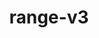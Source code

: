 ---
title: "range-v3"
layout: cache
categories: [package, develop]
meta: {"versions": ["0.12.0"], "compilers": ["gcc@=11.4.0"], "oss": ["ubuntu22.04"], "platforms": ["linux"], "targets": ["x86_64_v3"], "stacks": ["hep", "root"], "num_specs": 7, "num_specs_by_stack": {"hep": 7, "root": 7}}
spec_details: [{"hash": "kyvc5dtidid34yenytz5ldhrel2yzgzv", "compiler": "gcc@=11.4.0", "versions": ["0.12.0"], "os": "ubuntu22.04", "platform": "linux", "target": "x86_64_v3", "variants": ["build_system=cmake", "build_type=Release", "cxxstd=11", "~doc", "~examples", "generator=make", "~ipo", "~perf"], "stacks": ["hep", "root"], "size": "-", "tarball": "https://binaries.spack.io/develop/build_cache/linux-ubuntu22.04-x86_64_v3/gcc-11.4.0/range-v3-0.12.0/linux-ubuntu22.04-x86_64_v3-gcc-11.4.0-range-v3-0.12.0-kyvc5dtidid34yenytz5ldhrel2yzgzv.spack"}, {"hash": "zxqmlhspithgtsfrmwa5hw3dml6vxlbl", "compiler": "gcc@=11.4.0", "versions": ["0.12.0"], "os": "ubuntu22.04", "platform": "linux", "target": "x86_64_v3", "variants": ["build_system=cmake", "build_type=Release", "cxxstd=11", "~doc", "~examples", "generator=make", "~ipo", "~perf"], "stacks": ["hep", "root"], "size": "-", "tarball": "https://binaries.spack.io/develop/build_cache/linux-ubuntu22.04-x86_64_v3/gcc-11.4.0/range-v3-0.12.0/linux-ubuntu22.04-x86_64_v3-gcc-11.4.0-range-v3-0.12.0-zxqmlhspithgtsfrmwa5hw3dml6vxlbl.spack"}, {"hash": "rpyoeiwwgflijyd5tehpa5k67d6kv337", "compiler": "gcc@=11.4.0", "versions": ["0.12.0"], "os": "ubuntu22.04", "platform": "linux", "target": "x86_64_v3", "variants": ["build_system=cmake", "build_type=Release", "cxxstd=11", "~doc", "~examples", "generator=make", "~ipo", "~perf"], "stacks": ["hep", "root"], "size": "-", "tarball": "https://binaries.spack.io/develop/build_cache/linux-ubuntu22.04-x86_64_v3/gcc-11.4.0/range-v3-0.12.0/linux-ubuntu22.04-x86_64_v3-gcc-11.4.0-range-v3-0.12.0-rpyoeiwwgflijyd5tehpa5k67d6kv337.spack"}, {"hash": "6hu5sgyqchpzbzwda2nssnciwl6kbuvw", "compiler": "gcc@=11.4.0", "versions": ["0.12.0"], "os": "ubuntu22.04", "platform": "linux", "target": "x86_64_v3", "variants": ["build_system=cmake", "build_type=Release", "cxxstd=11", "~doc", "~examples", "generator=make", "~ipo", "~perf"], "stacks": ["hep", "root"], "size": "-", "tarball": "https://binaries.spack.io/develop/build_cache/linux-ubuntu22.04-x86_64_v3/gcc-11.4.0/range-v3-0.12.0/linux-ubuntu22.04-x86_64_v3-gcc-11.4.0-range-v3-0.12.0-6hu5sgyqchpzbzwda2nssnciwl6kbuvw.spack"}, {"hash": "3pxyza3swvooxrvln2jkwvtuyhkmwf2k", "compiler": "gcc@=11.4.0", "versions": ["0.12.0"], "os": "ubuntu22.04", "platform": "linux", "target": "x86_64_v3", "variants": ["build_system=cmake", "build_type=Release", "cxxstd=11", "~doc", "~examples", "generator=make", "~ipo", "~perf"], "stacks": ["hep", "root"], "size": "-", "tarball": "https://binaries.spack.io/develop/build_cache/linux-ubuntu22.04-x86_64_v3/gcc-11.4.0/range-v3-0.12.0/linux-ubuntu22.04-x86_64_v3-gcc-11.4.0-range-v3-0.12.0-3pxyza3swvooxrvln2jkwvtuyhkmwf2k.spack"}, {"hash": "7c3f7ji2kfovzdm2rv4dlst52ukwhprj", "compiler": "gcc@=11.4.0", "versions": ["0.12.0"], "os": "ubuntu22.04", "platform": "linux", "target": "x86_64_v3", "variants": ["build_system=cmake", "build_type=Release", "cxxstd=11", "~doc", "~examples", "generator=make", "~ipo", "~perf"], "stacks": ["hep", "root"], "size": "-", "tarball": "https://binaries.spack.io/develop/build_cache/linux-ubuntu22.04-x86_64_v3/gcc-11.4.0/range-v3-0.12.0/linux-ubuntu22.04-x86_64_v3-gcc-11.4.0-range-v3-0.12.0-7c3f7ji2kfovzdm2rv4dlst52ukwhprj.spack"}, {"hash": "ur72ruy5yfcbxlwbsfnsvcfzhapt6f7w", "compiler": "gcc@=11.4.0", "versions": ["0.12.0"], "os": "ubuntu22.04", "platform": "linux", "target": "x86_64_v3", "variants": ["build_system=cmake", "build_type=Release", "cxxstd=11", "~doc", "~examples", "generator=make", "~ipo", "~perf"], "stacks": ["hep", "root"], "size": "-", "tarball": "https://binaries.spack.io/develop/build_cache/linux-ubuntu22.04-x86_64_v3/gcc-11.4.0/range-v3-0.12.0/linux-ubuntu22.04-x86_64_v3-gcc-11.4.0-range-v3-0.12.0-ur72ruy5yfcbxlwbsfnsvcfzhapt6f7w.spack"}]
---